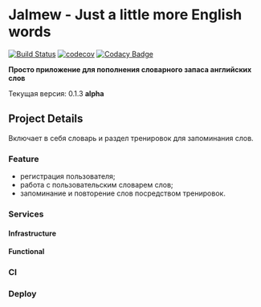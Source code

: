 # Jalmew - Just a little more English words

[![Build Status](https://travis-ci.org/proshik/jalmew.svg?branch=master)](https://travis-ci.org/proshik/jalmew)
[![codecov](https://codecov.io/gh/proshik/jalmew/branch/master/graph/badge.svg)](https://codecov.io/gh/proshik/jalmew)
[![Codacy Badge](https://api.codacy.com/project/badge/Grade/f659447910364f0a8e929675a279c73a)](https://www.codacy.com/app/Krylov-ProxorOrganization/jalmew?utm_source=github.com&amp;utm_medium=referral&amp;utm_content=proshik/jalmew&amp;utm_campaign=Badge_Grade)

**Просто приложение для пополнения словарного запаса английских слов**

Текущая версия: 0.1.3 **alpha**

## Project Details

Включает в себя словарь и раздел тренировок для запоминания слов.

### Feature

* регистрация пользователя;
* работа с пользовательским словарем слов;
* запоминание и повторение слов посредством тренировок.

### Services

#### Infrastructure

#### Functional

### CI

### Deploy

